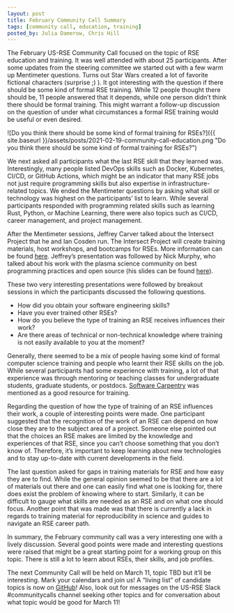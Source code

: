 ```yaml
---
layout: post
title: February Community Call Summary
tags: [community call, education, training]
posted_by: Julia Damerow, Chris Hill
---
```


The February US-RSE Community Call focused on the topic of RSE education and training. It was well attended with about 25 participants. After some updates from the steering committee we started out with a few warm up Mentimeter questions. Turns out Star Wars created a lot of favorite fictional characters (surprise ;) ). It got interesting with the question if there should be some kind of formal RSE training. While 12 people thought there should be, 11 people answered that it depends, while one person didn’t think there should be formal training. This might warrant a follow-up discussion on the question of under what circumstances a formal RSE training would be useful or even desired.

![Do you think there should be some kind of formal training for RSEs?]({{ site.baseurl }}/assets/posts/2021-02-19-community-call-education.png "Do you think there should be some kind of formal training for RSEs?")

We next asked all participants what the last RSE skill that they learned was. Interestingly, many people listed DevOps skills such as Docker, Kubernetes, CI/CD, or GitHub Actions, which might be an indicator that many RSE jobs not just require programming skills but also expertise in infrastructure-related topics. We ended the Mentimeter questions by asking what skill or technology was highest on the participants’ list to learn. While several participants responded with programming related skills such as learning Rust, Python, or Machine Learning, there were also topics such as CI/CD, career management, and project management.

After the Mentimeter sessions, Jeffrey Carver talked about the Intersect Project that he and Ian Cosden run. The Intersect Project will create training materials, host workshops, and bootcamps for RSEs. More information can be found [here](https://intersect-training.github.io/). Jeffrey’s presentation was followed by Nick Murphy, who talked about his work with the plasma science community on best programming practices and open source (his slides can be found [here](https://zenodo.org/record/3922957#.YC_ujy1h3Ck)).

These two very interesting presentations were followed by breakout sessions in which the participants discussed the following questions.
- How did you obtain your software engineering skills?
- Have you ever trained other RSEs?
- How do you believe the type of training an RSE receives influences their work?
- Are there areas of technical or non-technical knowledge where training is not easily available to you at the moment?

Generally, there seemed to be a mix of people having some kind of formal computer science training and people who learnt their RSE skills on the job. While several participants had some experience with training, a lot of that experience was through mentoring or teaching classes for undergraduate students, graduate students, or postdocs. [Software Carpentry](https://software-carpentry.org/) was mentioned as a good resource for training.

Regarding the question of how the type of training of an RSE influences their work, a couple of interesting points were made. One participant suggested that the recognition of the work of an RSE can depend on how close they are to the subject area of a project. Someone else pointed out that the choices an RSE makes are limited by the knowledge and experiences of that RSE, since you can’t choose something that you don’t know of. Therefore, it’s important to keep learning about new technologies and to stay up-to-date with current developments in the field.

The last question asked for gaps in training materials for RSE and how easy they are to find. While the general opinion seemed to be that there are a lot of materials out there and one can easily find what one is looking for, there does exist the problem of knowing where to start. Similarly, it can be difficult to gauge what skills are needed as an RSE and on what one should focus. Another point that was made was that there is currently a lack in regards to training material for reproducibility in science and guides to navigate an RSE career path.

In summary, the February community call was a very interesting one with a lively discussion. Several good points were made and interesting questions were raised that might be a great starting point for a working group on this topic. There is still a lot to learn about RSEs, their skills, and job profiles.

The next Community Call will be held on March 11, topic TBD but it’ll be interesting. Mark your calendars and join us! A “living list” of candidate topics is now on [GitHub](https://github.com/USRSE/monthly-community-calls/issues)! Also, look out for messages on the US-RSE Slack #communitycalls channel seeking other topics and for conversation about what topic would be good for March 11!
